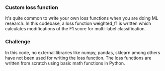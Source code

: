 
### Custom loss function

It's quite common to write your own loss functions when you are doing ML research. 
In this codebase, a loss function weighted_f1 is written which calculates modifications of the
F1 score for multi-label classification. 

### Challenge

In this code, no external libraries like numpy, pandas, sklearn among others have not been used for writing the loss function.
The loss functions are written from scratch using basic math functions in Python.